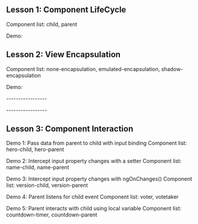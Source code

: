 ## Lesson 1: Component LifeCycle

Component list: child, parent

Demo: 
    <app-parent></app-parent>

## Lesson 2: View Encapsulation

Component list: none-encapsulation, emulated-encapsulation, shadow-encapsulation

Demo: 
    <app-none-encapsulation></app-none-encapsulation>
    <p>-----------------</p>
    <app-emulated-encapsulation></app-emulated-encapsulation>
    <p>-----------------</p>
    <app-shadow-encapsulation></app-shadow-encapsulation>

## Lesson 3: Component Interaction

Demo 1: Pass data from parent to child with input binding
    Component list: hero-child, hero-parent
    <app-hero-parent></app-hero-parent>


Demo 2: Intercept input property changes with a setter
    Component list: name-child, name-parent
    <app-name-parent></app-name-parent>

Demo 3: Intercept input property changes with ngOnChanges()
    Component list: version-child, version-parent
    <app-version-parent></app-version-parent>

Demo 4: Parent listens for child event
    Component list: voter, votetaker
    <app-votetaker></app-votetaker>

Demo 5: Parent interacts with child using local variable
    Component list: countdown-timer, countdown-parent
    <app-countdown-parent></app-countdown-parent>